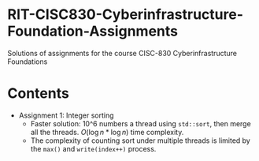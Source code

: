 # RIT-CISC830-Cyberinfrastructure-Foundation-Assignments

Solutions of assignments for the course CISC-830 Cyberinfrastructure Foundations

# Contents

* Assignment 1: Integer sorting
  * Faster solution: 10^6 numbers a thread using `std::sort`, then merge all the threads. $O(\log n * \log n)$ time complexity.
  * The complexity of counting sort under multiple threads is limited by the `max()` and `write(index++)` process.

